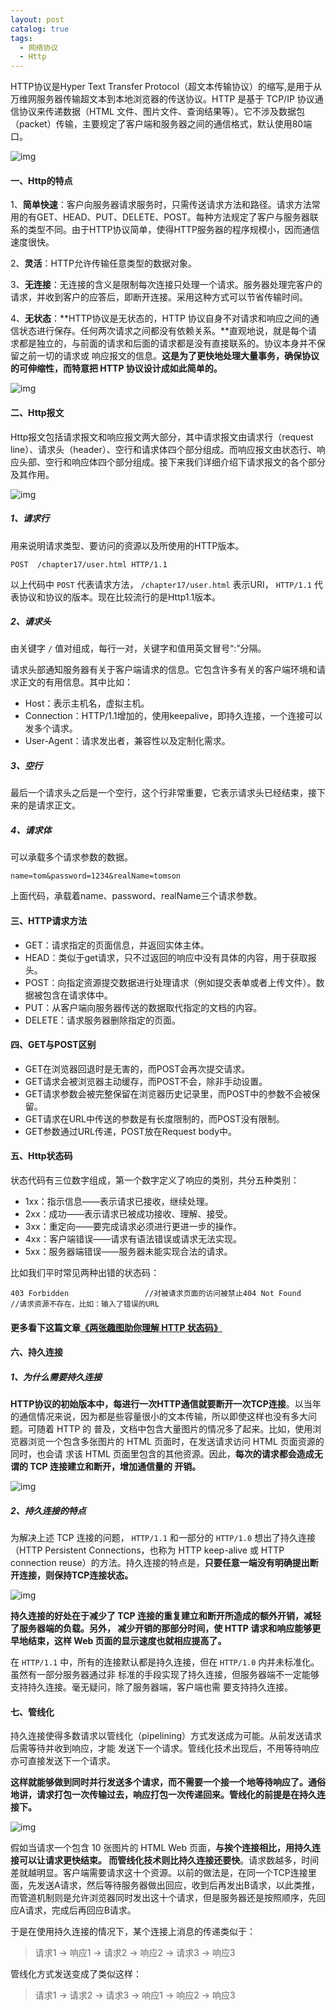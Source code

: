 ```yaml
---
layout: post
catalog: true
tags:
  - 网络协议
  - Http
---
```


HTTP协议是Hyper Text Transfer Protocol（超文本传输协议）的缩写,是用于从万维网服务器传输超文本到本地浏览器的传送协议。HTTP 是基于 TCP/IP 协议通信协议来传递数据（HTML 文件、图片文件、查询结果等）。它不涉及数据包（packet）传输，主要规定了客户端和服务器之间的通信格式，默认使用80端口。

![img](http://upload-images.jianshu.io/upload_images/6943526-50ef578cf5f4e14b?imageMogr2/auto-orient/strip%7CimageView2/2/w/1240)

#### **一、Http的特点**

1、**简单快速**：客户向服务器请求服务时，只需传送请求方法和路径。请求方法常用的有GET、HEAD、PUT、DELETE、POST。每种方法规定了客户与服务器联系的类型不同。由于HTTP协议简单，使得HTTP服务器的程序规模小，因而通信速度很快。

2、**灵活**：HTTP允许传输任意类型的数据对象。

3、**无连接**：无连接的含义是限制每次连接只处理一个请求。服务器处理完客户的请求，并收到客户的应答后，即断开连接。采用这种方式可以节省传输时间。

4、**无状态**：**HTTP协议是无状态的，HTTP 协议自身不对请求和响应之间的通信状态进行保存。任何两次请求之间都没有依赖关系。**直观地说，就是每个请求都是独立的，与前面的请求和后面的请求都是没有直接联系的。协议本身并不保留之前一切的请求或 响应报文的信息。**这是为了更快地处理大量事务，确保协议的可伸缩性，而特意把 HTTP 协议设计成如此简单的。**

![img](http://upload-images.jianshu.io/upload_images/6943526-c4e62ff8b9b3f386?imageMogr2/auto-orient/strip%7CimageView2/2/w/1240)

#### **二、Http报文**

Http报文包括请求报文和响应报文两大部分，其中请求报文由请求行（request line）、请求头（header）、空行和请求体四个部分组成。而响应报文由状态行、响应头部、空行和响应体四个部分组成。接下来我们详细介绍下请求报文的各个部分及其作用。

![img](http://upload-images.jianshu.io/upload_images/6943526-2ee41f60e04abd79?imageMogr2/auto-orient/strip%7CimageView2/2/w/1240)

##### **1、请求行**

用来说明请求类型、要访问的资源以及所使用的HTTP版本。

```
POST  /chapter17/user.html HTTP/1.1
```

以上代码中 `POST` 代表请求方法， `/chapter17/user.html` 表示URI， `HTTP/1.1` 代表协议和协议的版本。现在比较流行的是Http1.1版本。

##### **2、请求头**

由关键字 `/` 值对组成，每行一对，关键字和值用英文冒号“:”分隔。

请求头部通知服务器有关于客户端请求的信息。它包含许多有关的客户端环境和请求正文的有用信息。其中比如：

- Host：表示主机名，虚拟主机。
- Connection：HTTP/1.1增加的，使用keepalive，即持久连接，一个连接可以发多个请求。
- User-Agent：请求发出者，兼容性以及定制化需求。

##### **3、空行**

最后一个请求头之后是一个空行，这个行非常重要，它表示请求头已经结束，接下来的是请求正文。

##### **4、请求体**

可以承载多个请求参数的数据。

```
name=tom&password=1234&realName=tomson
```

上面代码，承载着name、password、realName三个请求参数。

#### **三、HTTP请求方法**

- GET：请求指定的页面信息，并返回实体主体。
- HEAD：类似于get请求，只不过返回的响应中没有具体的内容，用于获取报头。
- POST：向指定资源提交数据进行处理请求（例如提交表单或者上传文件）。数据被包含在请求体中。
- PUT：从客户端向服务器传送的数据取代指定的文档的内容。
- DELETE：请求服务器删除指定的页面。

#### **四、GET与POST区别**

- GET在浏览器回退时是无害的，而POST会再次提交请求。
- GET请求会被浏览器主动缓存，而POST不会，除非手动设置。
- GET请求参数会被完整保留在浏览器历史记录里，而POST中的参数不会被保留。
- GET请求在URL中传送的参数是有长度限制的，而POST没有限制。
- GET参数通过URL传递，POST放在Request body中。

#### **五、Http状态码**

状态代码有三位数字组成，第一个数字定义了响应的类别，共分五种类别：

- 1xx：指示信息——表示请求已接收，继续处理。
- 2xx：成功——表示请求已被成功接收、理解、接受。
- 3xx：重定向——要完成请求必须进行更进一步的操作。
- 4xx：客户端错误——请求有语法错误或请求无法实现。
- 5xx：服务器端错误——服务器未能实现合法的请求。

比如我们平时常见两种出错的状态码：

```
403 Forbidden                 //对被请求页面的访问被禁止404 Not Found                 //请求资源不存在，比如：输入了错误的URL
```

#### 更多看下这篇文章[《两张趣图助你理解 HTTP 状态码](http://mp.weixin.qq.com/s?__biz=MzI3ODcxMzQzMw==&mid=2247487311&idx=2&sn=587df751ae6e2c0eec1fe0bc0bfef9c1&chksm=eb538a79dc24036f0b2dd5363a59b2db0dcda3fc2dba543d648b84f328e8af2175e167a9422d&scene=21#wechat_redirect)[》](http://mp.weixin.qq.com/s?__biz=MzI3ODcxMzQzMw==&mid=2247487311&idx=2&sn=587df751ae6e2c0eec1fe0bc0bfef9c1&chksm=eb538a79dc24036f0b2dd5363a59b2db0dcda3fc2dba543d648b84f328e8af2175e167a9422d&scene=21#wechat_redirect)

#### **六、持久连接** 

##### **1、为什么需要持久连接**

**HTTP协议的初始版本中，每进行一次HTTP通信就要断开一次TCP连接**。以当年的通信情况来说，因为都是些容量很小的文本传输，所以即使这样也没有多大问题。可随着 HTTP 的 普及，文档中包含大量图片的情况多了起来。比如，使用浏览器浏览一个包含多张图片的 HTML 页面时，在发送请求访问 HTML 页面资源的同时，也会请 求该 HTML 页面里包含的其他资源。因此，**每次的请求都会造成无谓的 TCP 连接建立和断开，增加通信量的 开销。**

![img](http://upload-images.jianshu.io/upload_images/6943526-40aafa299e7bf1d4?imageMogr2/auto-orient/strip%7CimageView2/2/w/1240)

##### **2、持久连接的特点**

为解决上述 TCP 连接的问题， `HTTP/1.1` 和一部分的 `HTTP/1.0` 想出了持久连接（HTTP Persistent Connections，也称为 HTTP keep-alive 或 HTTP connection reuse）的方法。持久连接的特点是，**只要任意一端没有明确提出断开连接，则保持TCP连接状态。**

![img](http://upload-images.jianshu.io/upload_images/6943526-4821df59f4e322aa?imageMogr2/auto-orient/strip%7CimageView2/2/w/1240)

**持久连接的好处在于减少了 TCP 连接的重复建立和断开所造成的额外开销，减轻了服务器端的负载。另外， 减少开销的那部分时间，使 HTTP 请求和响应能够更早地结束，这样 Web 页面的显示速度也就相应提高了。**

在 `HTTP/1.1` 中，所有的连接默认都是持久连接，但在 `HTTP/1.0` 内并未标准化。虽然有一部分服务器通过非 标准的手段实现了持久连接，但服务器端不一定能够支持持久连接。毫无疑问，除了服务器端，客户端也需 要支持持久连接。

#### **七、管线化**

持久连接使得多数请求以管线化（pipelining）方式发送成为可能。从前发送请求后需等待并收到响应，才能 发送下一个请求。管线化技术出现后，不用等待响应亦可直接发送下一个请求。

**这样就能够做到同时并行发送多个请求，而不需要一个接一个地等待响应了。通俗地讲，请求打包一次传输过去，响应打包一次传递回来。管线化的前提是在持久连接下。**

![img](http://upload-images.jianshu.io/upload_images/6943526-455c2ffa570aa887?imageMogr2/auto-orient/strip%7CimageView2/2/w/1240)

假如当请求一个包含 10 张图片的 HTML Web 页面，**与挨个连接相比，用持久连接可以让请求更快结束。 而管线化技术则比持久连接还要快**。请求数越多，时间差就越明显。客户端需要请求这十个资源。以前的做法是，在同一个TCP连接里面，先发送A请求，然后等待服务器做出回应，收到后再发出B请求，以此类推，而管道机制则是允许浏览器同时发出这十个请求，但是服务器还是按照顺序，先回应A请求，完成后再回应B请求。

于是在使用持久连接的情况下，某个连接上消息的传递类似于：

> 请求1 -> 响应1 -> 请求2 -> 响应2 -> 请求3 -> 响应3

管线化方式发送变成了类似这样：

> 请求1 -> 请求2 -> 请求3 -> 响应1 -> 响应2 -> 响应3
